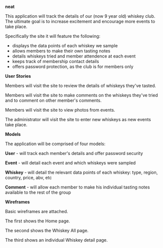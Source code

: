 **neat**

This application will track the details of our (now 9 year old) whiskey club. The ultimate goal is to increase excitement and encourage more events to take place.

Specifically the site it will feature the following:

- displays the data points of each whiskey we sample 
- allows members to make their own tasting notes
- details whiskeys tried and member attendence at each event
- keeps track of membership contact details
- offers password protection, as the club is for members only


**User Stories**

Members will visit the site to review the details of whiskeys they've tasted.

Members will visit the site to make comments on the whiskeys they've tried and to comment on other member's comments.

Members will visit the site to view photos from events.

The administrator will visit the site to enter new whiskeys as new events take place.


**Models**

The application will be comprised of four models:

**User** - will track each member's details and offer password security

**Event** - will detail each event and which whiskeys were sampled

**Whiskey** - will detail the relevant data points of each whiskey: type, region, country, price, abv, etc

**Comment** - will allow each member to make his individual tasting notes available to the rest of the group




**Wireframes**

Basic wireframes are attached.

The first shows the Home page.

The second shows the Whiskey All page.

The third shows an individual Whiskey detail page.




